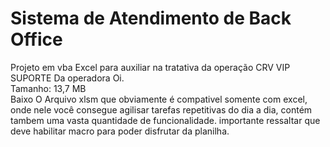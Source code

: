 # Sistema de Atendimento de Back Office
Projeto em vba Excel para auxiliar na tratativa da operação CRV VIP SUPORTE Da operadora Oi. <br/>
Tamanho: 13,7 MB <br/>
Baixo O Arquivo xlsm que obviamente é compativel somente com excel, onde nele você consegue agilisar tarefas repetitivas do dia a dia, contém tambem uma vasta quantidade de funcionalidade. importante ressaltar que deve habilitar macro para poder disfrutar da planilha. <br/>


